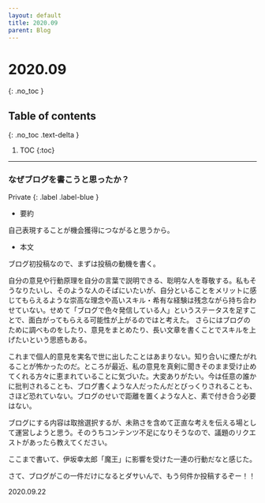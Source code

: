 ```yaml
---
layout: default
title: 2020.09
parent: Blog
---
```


# 2020.09
{: .no_toc }

## Table of contents
{: .no_toc .text-delta }

1. TOC
{:toc}

---

### なぜブログを書こうと思ったか？

Private
{: .label .label-blue }

- 要約

自己表現することが機会獲得につながると思うから。

- 本文

ブログ初投稿なので、まずは投稿の動機を書く。

自分の意見や行動原理を自分の言葉で説明できる、聡明な人を尊敬する。私もそうなりたいし、そのような人のそばにいたいが、自分といることをメリットに感じてもらえるような崇高な理念や高いスキル・希有な経験は残念ながら持ち合わせていない。せめて「ブログで色々発信している人」というステータスを足すことで、面白がってもらえる可能性が上がるのではと考えた。
さらにはブログのために調べものをしたり、意見をまとめたり、長い文章を書くことでスキルを上げたいという思惑もある。

これまで個人的意見を実名で世に出したことはあまりない。知り合いに煙たがれることが怖かったのだ。ところが最近、私の意見を真剣に聞きそのまま受け止めてくれる方々に恵まれていることに気づいた。大変ありがたい。今は任意の誰かに批判されることも、ブログ書くような人だったんだとびっくりされることも、さほど恐れていない。ブログのせいで距離を置くような人と、素で付き合う必要はない。

ブログにする内容は取捨選択するが、未熟さを含めて正直な考えを伝える場として運営しようと思う。そのうちコンテンツ不足になりそうなので、議題のリクエストがあったら教えてください。

ここまで書いて、伊坂幸太郎「魔王」に影響を受けた一連の行動だなと感じた。

さて、ブログがこの一件だけになるとダサいんで、もう何件か投稿するぞー！！

2020.09.22
